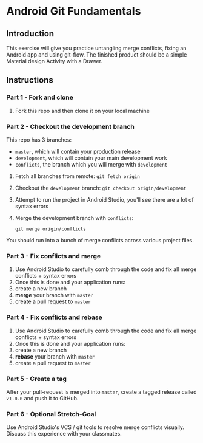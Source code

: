 # Android Git Fundamentals

## Introduction

This exercise will give you practice untangling merge conflicts, fixing an Android app and using git-flow. The finished product should be a simple Material design Activity with a Drawer.

## Instructions

### Part 1 - Fork and clone
1. Fork this repo and then clone it on your local machine

### Part 2 - Checkout the development branch
This repo has 3 branches:
  * `master`, which will contain your production release
  * `development`, which will contain your main development work
  * `conflicts`, the branch which you will merge with `development`
1. Fetch all branches from remote:
`git fetch origin`
2. Checkout the `development` branch:
`git checkout origin/development`
3. Attempt to run the project in Android Studio, you'll see there are a lot of syntax errors
4. Merge the development branch with `conflicts`:    

      `git merge origin/conflicts`
      
You should run into a bunch of merge conflicts across various project files. 

### Part 3 - Fix conflicts and merge
1. Use Android Studio to carefully comb through the code and fix all merge conflicts + syntax errors
2. Once this is done and your application runs:
  1. create a new branch
  2. **merge** your branch with `master`
  3. create a pull request to `master`

### Part 4 - Fix conflicts and rebase
1. Use Android Studio to carefully comb through the code and fix all merge conflicts + syntax errors
2. Once this is done and your application runs:
  1. create a new branch
  2. **rebase** your branch with `master`
  3. create a pull request to `master`

### Part 5 - Create a tag
After your pull-request is merged into `master`, create a tagged release called `v1.0.0` and push it to GitHub.

### Part 6 - Optional Stretch-Goal
Use Android Studio's VCS / git tools to resolve merge conflicts visually. Discuss this experience with your classmates.
